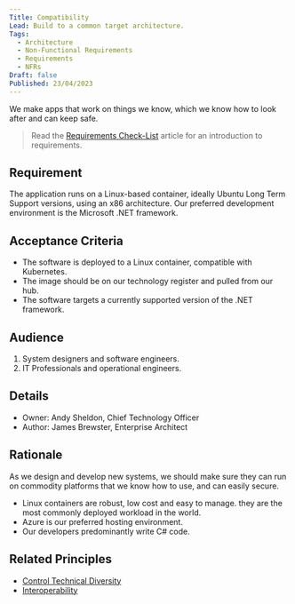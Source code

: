 ```yaml
---
Title: Compatibility
Lead: Build to a common target architecture.
Tags:
  - Architecture
  - Non-Functional Requirements
  - Requirements
  - NFRs
Draft: false
Published: 23/04/2023
---
```


We make apps that work on things we know, which we know how to look after and can keep safe.

> Read the [Requirements Check-List](xref:requirements-checklist) article for an introduction to requirements.

## Requirement

The application runs on a Linux-based container, ideally Ubuntu Long Term Support versions, using an x86 architecture. Our preferred development environment is the Microsoft .NET framework.

## Acceptance Criteria

* The software is deployed to a Linux container, compatible with Kubernetes.
* The image should be on our technology register and pulled from our hub.
* The software targets a currently supported version of the .NET framework.

## Audience

  1. System designers and software engineers.
  2. IT Professionals and operational engineers.

## Details

* Owner: Andy Sheldon, Chief Technology Officer
* Author: James Brewster, Enterprise Architect

## Rationale

As we design and develop new systems, we should make sure they can run on commodity platforms that we know how to use, and can easily secure.

* Linux containers are robust, low cost and easy to manage. they are the most commonly deployed workload in the world.
* Azure is our preferred hosting environment.
* Our developers predominantly write C# code.

## Related Principles

* [Control Technical Diversity](xref:control-technical-diversity)
* [Interoperability](xref:interoperability)
